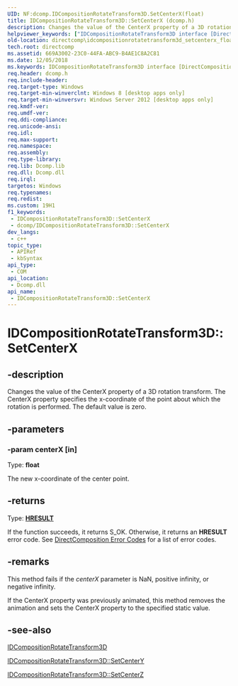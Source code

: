 ```yaml
---
UID: NF:dcomp.IDCompositionRotateTransform3D.SetCenterX(float)
title: IDCompositionRotateTransform3D::SetCenterX (dcomp.h)
description: Changes the value of the CenterX property of a 3D rotation transform. The CenterX property specifies the x-coordinate of the point about which the rotation is performed. The default value is zero.
helpviewer_keywords: ["IDCompositionRotateTransform3D interface [DirectComposition]","SetCenterX method","IDCompositionRotateTransform3D.SetCenterX","IDCompositionRotateTransform3D::SetCenterX","IDCompositionRotateTransform3D::SetCenterX(float)","SetCenterX","SetCenterX method [DirectComposition]","SetCenterX method [DirectComposition]","IDCompositionRotateTransform3D interface","dcomp/IDCompositionRotateTransform3D::SetCenterX","directcomp.idcompositionrotatetransform3d_setcenterx_float"]
old-location: directcomp\idcompositionrotatetransform3d_setcenterx_float.htm
tech.root: directcomp
ms.assetid: 669A3002-23C0-44FA-ABC9-B4AE1C8A2C81
ms.date: 12/05/2018
ms.keywords: IDCompositionRotateTransform3D interface [DirectComposition],SetCenterX method, IDCompositionRotateTransform3D.SetCenterX, IDCompositionRotateTransform3D::SetCenterX, IDCompositionRotateTransform3D::SetCenterX(float), SetCenterX, SetCenterX method [DirectComposition], SetCenterX method [DirectComposition],IDCompositionRotateTransform3D interface, dcomp/IDCompositionRotateTransform3D::SetCenterX, directcomp.idcompositionrotatetransform3d_setcenterx_float
req.header: dcomp.h
req.include-header: 
req.target-type: Windows
req.target-min-winverclnt: Windows 8 [desktop apps only]
req.target-min-winversvr: Windows Server 2012 [desktop apps only]
req.kmdf-ver: 
req.umdf-ver: 
req.ddi-compliance: 
req.unicode-ansi: 
req.idl: 
req.max-support: 
req.namespace: 
req.assembly: 
req.type-library: 
req.lib: Dcomp.lib
req.dll: Dcomp.dll
req.irql: 
targetos: Windows
req.typenames: 
req.redist: 
ms.custom: 19H1
f1_keywords:
 - IDCompositionRotateTransform3D::SetCenterX
 - dcomp/IDCompositionRotateTransform3D::SetCenterX
dev_langs:
 - c++
topic_type:
 - APIRef
 - kbSyntax
api_type:
 - COM
api_location:
 - Dcomp.dll
api_name:
 - IDCompositionRotateTransform3D::SetCenterX
---
```


# IDCompositionRotateTransform3D::SetCenterX


## -description

Changes the value of the CenterX property of a 3D rotation transform. The CenterX property specifies the x-coordinate of the point about which the rotation is performed. The default value is zero.

## -parameters

### -param centerX [in]

Type: <b>float</b>

The new x-coordinate of the center point.

## -returns

Type: <b><a href="/windows/desktop/WinProg/windows-data-types">HRESULT</a></b>

If the function succeeds, it returns S_OK. Otherwise, it returns an <b>HRESULT</b> error code. See <a href="/windows/desktop/directcomp/directcomposition-error-codes">DirectComposition Error Codes</a>  for a list of error codes.

## -remarks

This method fails if the <i>centerX</i> parameter is NaN, positive infinity, or negative infinity.



If the CenterX property was previously animated, this method removes the animation and sets the CenterX property to the specified static value.

## -see-also

<a href="/windows/desktop/api/dcomp/nn-dcomp-idcompositionrotatetransform3d">IDCompositionRotateTransform3D</a>



<a href="/windows/win32/api/dcomp/nf-dcomp-idcompositionrotatetransform3d-setcentery(float)">IDCompositionRotateTransform3D::SetCenterY</a>



<a href="/windows/win32/api/dcomp/nf-dcomp-idcompositionrotatetransform3d-setcenterz(float)">IDCompositionRotateTransform3D::SetCenterZ</a>

